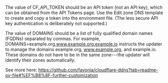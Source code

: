The value of CF_API_TOKEN should be an API token (not an API key), which can be obtained from the API Tokens page. Use the Edit zone DNS template to create and copy a token into the environment file. (The less secure API key authentication is deliberately not supported.)

The value of DOMAINS should be a list of fully qualified domain names (FQDNs) separated by commas. For example, DOMAINS=example.org,www.example.org,example.io instructs the updater to manage the domains example.org, www.example.org, and example.io. These domains do not have to be in the same zone---the updater will identify their zones automatically.

See more here: https://github.com/favonia/cloudflare-ddns?tab=readme-ov-file#%EF%B8%8F-further-customization
